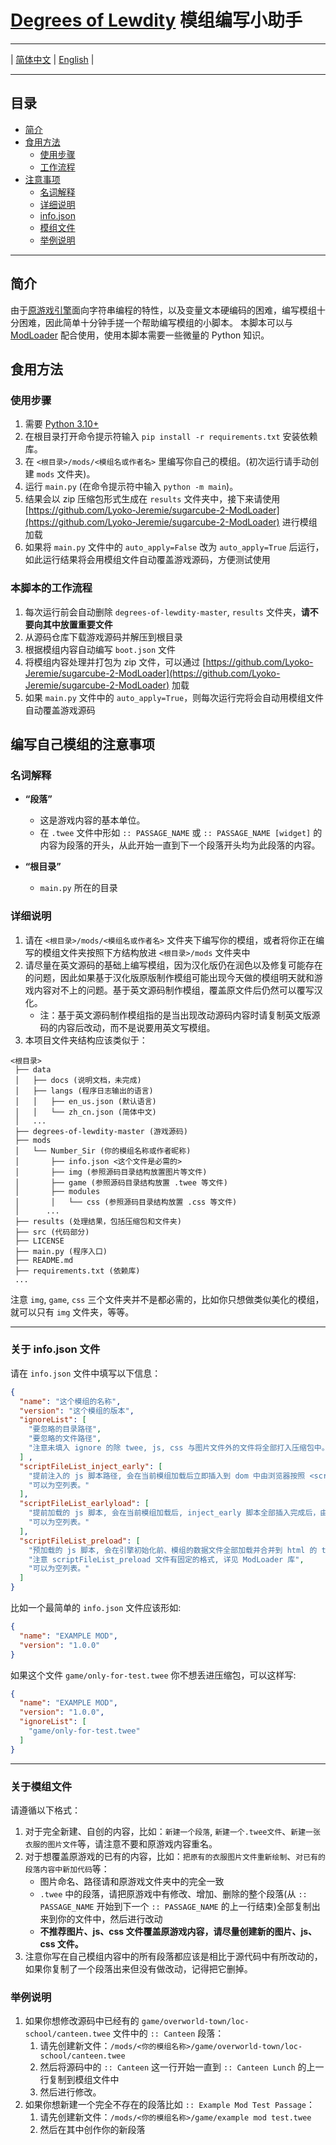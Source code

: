 # [Degrees of Lewdity][dol] 模组编写小助手

---
| [简体中文](README.md) | [English](data/docs/README-en.md) |

---
## 目录
* [简介](#简介)
* [食用方法](#食用方法)
  * [使用步骤](#使用步骤)
  * [工作流程](#本脚本的工作流程)
* [注意事项](#编写自己模组的注意事项)
  * [名词解释](#名词解释)
  * [详细说明](#详细说明)
  * [info.json](#关于-infojson-文件)
  * [模组文件](#关于模组文件)
  * [举例说明](#举例说明)
---

## 简介
由于[原游戏引擎](https://twinery.org/)面向字符串编程的特性，以及变量文本硬编码的困难，编写模组十分困难，因此简单十分钟手搓一个帮助编写模组的小脚本。
本脚本可以与 [ModLoader](https://github.com/Lyoko-Jeremie/sugarcube-2-ModLoader) 配合使用，使用本脚本需要一些微量的 Python 知识。

## 食用方法

### 使用步骤
1. 需要 [Python 3.10+](https://www.python.org/downloads/release/python-31011/)
2. 在根目录打开命令提示符输入 `pip install -r requirements.txt` 安装依赖库。
3. 在 `<根目录>/mods/<模组名或作者名>` 里编写你自己的模组。(初次运行请手动创建 `mods` 文件夹)。
4. 运行 `main.py` (在命令提示符中输入 `python -m main`)。
5. 结果会以 zip 压缩包形式生成在 `results` 文件夹中，接下来请使用 [https://github.com/Lyoko-Jeremie/sugarcube-2-ModLoader](https://github.com/Lyoko-Jeremie/sugarcube-2-ModLoader) 进行模组加载
6. 如果将 `main.py` 文件中的 `auto_apply=False` 改为 `auto_apply=True` 后运行，如此运行结果将会用模组文件自动覆盖游戏源码，方便测试使用

### 本脚本的工作流程
1. 每次运行前会自动删除 `degrees-of-lewdity-master`, `results` 文件夹，__请不要向其中放置重要文件__
2. 从源码仓库下载游戏源码并解压到根目录
3. 根据模组内容自动编写 `boot.json` 文件
4. 将模组内容处理并打包为 zip 文件，可以通过 [https://github.com/Lyoko-Jeremie/sugarcube-2-ModLoader](https://github.com/Lyoko-Jeremie/sugarcube-2-ModLoader) 加载
5. 如果 `main.py` 文件中的 `auto_apply=True`，则每次运行完将会自动用模组文件自动覆盖游戏源码

## 编写自己模组的注意事项
### 名词解释

- __“段落”__
  - 这是游戏内容的基本单位。
  - 在 `.twee` 文件中形如 `:: PASSAGE_NAME` 或 `:: PASSAGE_NAME [widget]` 的内容为段落的开头，从此开始一直到下一个段落开头均为此段落的内容。

- __“根目录”__
  - `main.py` 所在的目录

### 详细说明
1. 请在 `<根目录>/mods/<模组名或作者名>` 文件夹下编写你的模组，或者将你正在编写的模组文件夹按照下方结构放进 `<根目录>/mods` 文件夹中
2. 请尽量在英文源码的基础上编写模组，因为汉化版仍在润色以及修复可能存在的问题，因此如果基于汉化版原版制作模组可能出现今天做的模组明天就和游戏内容对不上的问题。基于英文源码制作模组，覆盖原文件后仍然可以覆写汉化。
   * 注：基于英文源码制作模组指的是当出现改动源码内容时请复制英文版源码的内容后改动，而不是说要用英文写模组。
3. 本项目文件夹结构应该类似于：
```text
<根目录>
 ├── data
 │   ├── docs (说明文档，未完成)
 │   ├── langs (程序日志输出的语言)
 │   │   ├── en_us.json (默认语言)
 │   │   └── zh_cn.json (简体中文)
 │   ...
 ├── degrees-of-lewdity-master (游戏源码)
 ├── mods
 │   └── Number_Sir (你的模组名称或作者昵称)
 │       ├── info.json <这个文件是必需的>
 │       ├── img (参照源码目录结构放置图片等文件)
 │       ├── game (参照源码目录结构放置 .twee 等文件)
 │       ├── modules 
 │       │   └── css (参照源码目录结构放置 .css 等文件)
 │      ... 
 ├── results (处理结果，包括压缩包和文件夹)
 ├── src (代码部分)
 ├── LICENSE
 ├── main.py (程序入口)
 ├── README.md
 ├── requirements.txt (依赖库)
 ...
```
注意 `img`, `game`, `css` 三个文件夹并不是都必需的，比如你只想做类似美化的模组，就可以只有 `img` 文件夹，等等。

---
### 关于 info.json 文件
请在 `info.json` 文件中填写以下信息：
```json
{
  "name": "这个模组的名称",
  "version": "这个模组的版本",
  "ignoreList": [
    "要忽略的目录路径",
    "要忽略的文件路径",
    "注意未填入 ignore 的除 twee, js, css 与图片文件外的文件将全部打入压缩包中。"
  ] ,
  "scriptFileList_inject_early": [
    "提前注入的 js 脚本路径, 会在当前模组加载后立即插入到 dom 中由浏览器按照 <script> 的标注执行方式执行",
    "可以为空列表。"
  ],
  "scriptFileList_earlyload": [
    "提前加载的 js 脚本, 会在当前模组加载后, inject_early 脚本全部插入完成后，由 ModLoader 执行并等待异步指令返回，可以在这里读取到未修改的段落内容",
    "可以为空列表。"
  ],
  "scriptFileList_preload": [
    "预加载的 js 脚本, 会在引擎初始化前、模组的数据文件全部加载并合并到 html 的 tw-storydata 中后, 由 ModLoader 执行并等待异步指令返回, 可以在此处调用 ModLoader 的 API 读取最新的段落数据并动态修改覆盖段落内容",
    "注意 scriptFileList_preload 文件有固定的格式, 详见 ModLoader 库",
    "可以为空列表。"
  ]
}
```
比如一个最简单的 `info.json` 文件应该形如:
```json
{
  "name": "EXAMPLE MOD",
  "version": "1.0.0"
}
```

如果这个文件 `game/only-for-test.twee` 你不想丢进压缩包，可以这样写:
```json
{
  "name": "EXAMPLE MOD",
  "version": "1.0.0",
  "ignoreList": [
    "game/only-for-test.twee"
  ]
}
```
---
### 关于模组文件
请遵循以下格式：
   1. 对于完全新建、自创的内容，比如：`新建一个段落`, `新建一个.twee文件`、`新建一张衣服的图片文件`等，请注意不要和原游戏内容重名。
   2. 对于想覆盖原游戏的已有的内容，比如：`把原有的衣服图片文件重新绘制`、`对已有的段落内容中新加代码`等：
      * 图片命名、路径请和原游戏文件夹中的完全一致
      * `.twee` 中的段落，请把原游戏中有修改、增加、删除的整个段落(从 `:: PASSAGE_NAME` 开始到下一个 `:: PASSAGE_NAME` 的上一行结束)全部复制出来到你的文件中，然后进行改动
      * __不推荐图片、js、css 文件覆盖原游戏内容，请尽量创建新的图片、js、css 文件。__
   3. 注意你写在自己模组内容中的所有段落都应该是相比于源代码中有所改动的，如果你复制了一个段落出来但没有做改动，记得把它删掉。

### 举例说明
1. 如果你想修改源码中已经有的 `game/overworld-town/loc-school/canteen.twee` 文件中的 `:: Canteen` 段落：
   1. 请先创建新文件：`/mods/<你的模组名称>/game/overworld-town/loc-school/canteen.twee`
   2. 然后将源码中的 `:: Canteen` 这一行开始一直到 `:: Canteen Lunch` 的上一行复制到模组文件中
   3. 然后进行修改。
2. 如果你想新建一个完全不存在的段落比如 `:: Example Mod Test Passage`：
   1. 请先创建新文件：`/mods/<你的模组名称>/game/example mod test.twee`
   2. 然后在其中创作你的新段落

[dol]: https://gitgud.io/Vrelnir/degrees-of-lewdity